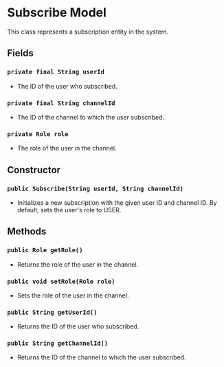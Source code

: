 # Subscribe Model

This class represents a subscription entity in the system.

## Fields

### `private final String userId`

- The ID of the user who subscribed.

### `private final String channelId`

- The ID of the channel to which the user subscribed.

### `private Role role`

- The role of the user in the channel.

## Constructor

### `public Subscribe(String userId, String channelId)`

- Initializes a new subscription with the given user ID and channel ID. By default, sets the user's role to USER.

## Methods

### `public Role getRole()`

- Returns the role of the user in the channel.

### `public void setRole(Role role)`

- Sets the role of the user in the channel.

### `public String getUserId()`

- Returns the ID of the user who subscribed.

### `public String getChannelId()`

- Returns the ID of the channel to which the user subscribed.

